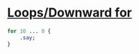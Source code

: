 [1]: https://rosettacode.org/wiki/Loops/Downward_for

# [Loops/Downward for][1]



```perl
for 10 ... 0 {
    .say;
}
```
